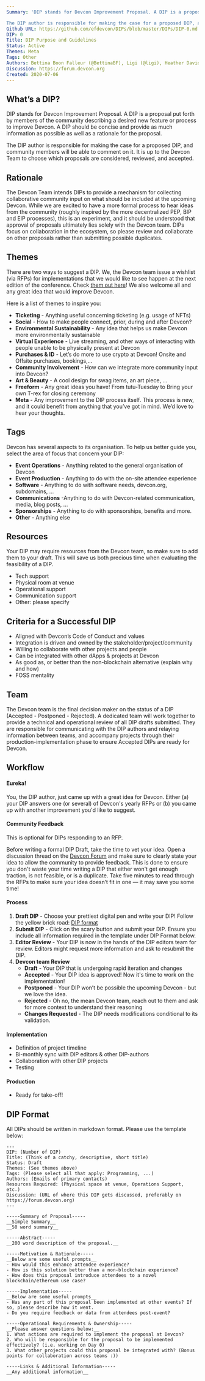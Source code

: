 ```yaml
---
Summary: 'DIP stands for Devcon Improvement Proposal. A DIP is a proposal put forth by members of the community describing a desired new feature or process to improve Devcon. A DIP should be concise and provide as much information as possible as well as a rationale for the proposal.

The DIP author is responsible for making the case for a proposed DIP, and community members will be able to comment on it. It is up to the Devcon Team to choose which proposals are considered, reviewed, and accepted.'
Github URL: https://github.com/efdevcon/DIPs/blob/master/DIPs/DIP-0.md
DIP: 0
Title: DIP Purpose and Guidelines
Status: Active
Themes: Meta
Tags: Other
Authors: Bettina Boon Falleur (@BettinaBF), Ligi (@ligi), Heather Davidson (@p0unce), Skylar (@skylarweaver), Joseph Schweitzer (@ethjoe)
Discussion: https://forum.devcon.org
Created: 2020-07-06
---
```


## What’s a DIP?

DIP stands for Devcon Improvement Proposal. A DIP is a proposal put forth by members of the community describing a desired new feature or process to improve Devcon. A DIP should be concise and provide as much information as possible as well as a rationale for the proposal.

The DIP author is responsible for making the case for a proposed DIP, and community members will be able to comment on it. It is up to the Devcon Team to choose which proposals are considered, reviewed, and accepted.

## Rationale

The Devcon Team intends DIPs to provide a mechanism for collecting collaborative community input on what should be included at the upcoming Devcon. While we are excited to have a more formal process to hear ideas from the community (roughly inspired by the more decentralized PEP, BIP and EIP processes), this is an experiment, and it should be understood that approval of proposals ultimately lies solely with the Devcon team. DIPs focus on collaboration in the ecosystem, so please review and collaborate on other proposals rather than submitting possible duplicates.

## Themes

There are two ways to suggest a DIP. We, the Devcon team issue a wishlist (via RFPs) for implementations that we would like to see happen at the next edition of the conference. Check [them out here](https://forum.devcon.org/c/devcon-rfps/5)! We also welcome all and any great idea that would improve Devcon.

Here is a list of themes to inspire you:

- **Ticketing** - Anything useful concerning ticketing (e.g. usage of NFTs)
- **Social** - How to make people connect, prior, during and after Devcon?
- **Environmental Sustainability** - Any idea that helps us make Devcon more environmentally sustainable
- **Virtual Experience** - Live streaming, and other ways of interacting with people unable to be physically present at Devcon
- **Purchases & ID** - Let’s do more to use crypto at Devcon! Onsite and Offsite purchases, bookings,...
- **Community Involvement** - How can we integrate more community input into Devcon?
- **Art & Beauty** - A cool design for swag items, an art piece, ...
- **Freeform** - Any great ideas you have! From tutu-Tuesday to Bring your own T-rex for closing ceremony
- **Meta** -
  Any improvement to the DIP process itself. This process is new, and it could benefit from anything that you’ve got in mind. We’d love to hear your thoughts.

## Tags

Devcon has several aspects to its organisation. To help us better guide you, select the area of focus that concern your DIP:

- **Event Operations** - Anything related to the general organisation of Devcon
- **Event Production** - Anything to do with the on-site attendee experience
- **Software** - Anything to do with software needs, devcon.org, subdomains, ...
- **Communications** -Anything to do with Devcon-related communication, media, blog posts, ...
- **Sponsorships** - Anything to do with sponsorships, benefits and more.
- **Other** - Anything else

## Resources

Your DIP may require resources from the Devcon team, so make sure to add them to your draft. This will save us both precious time when evaluating the feasibility of a DIP.

- Tech support
- Physical room at venue
- Operational support
- Communication support
- Other: please specify

## Criteria for a Successful DIP

- Aligned with Devcon’s Code of Conduct and values
- Integration is driven and owned by the stakeholder/project/community
- Willing to collaborate with other projects and people
- Can be integrated with other dApps & projects at Devcon
- As good as, or better than the non-blockchain alternative (explain why and how)
- FOSS mentality

## Team

The Devcon team is the final decision maker on the status of a DIP (Accepted - Postponed - Rejected). A dedicated team will work together to provide a technical and operational review of all DIP drafts submitted. They are responsible for communicating with the DIP authors and relaying information between teams, and accompany projects through their production-implementation phase to ensure Accepted DIPs are ready for Devcon.

## Workflow

#### Eureka!

You, the DIP author, just came up with a great idea for Devcon. Either (a) your DIP answers one (or several) of Devcon's yearly RFPs or (b) you came up with another improvement you'd like to suggest.

#### Community Feedback

This is optional for DIPs responding to an RFP.

Before writing a formal DIP Draft, take the time to vet your idea. Open a discussion thread on the [Devcon Forum](https://forum.devcon.org/) and make sure to clearly state your idea to allow the community to provide feedback. This is done to ensure you don't waste your time writing a DIP that either won't get enough traction, is not feasible, or is a duplicate. Take five minutes to read through the RFPs to make sure your idea doesn’t fit in one — it may save you some time!

#### Process

1.  **Draft DIP** - Choose your prettiest digital pen and write your DIP! Follow the yellow brick road: [DIP format](https://github.com/efdevcon/DIPs/blob/master/DIPs/DIP-0.md#dip-format)
2.  **Submit DIP** - Click on the scary button and submit your DIP. Ensure you include all information required in the template under DIP Format below.
3.  **Editor Review** - Your DIP is now in the hands of the DIP editors team for review.
    Editors might request more information and ask to resubmit the DIP.
4.  **Devcon team Review**
    - **Draft** - Your DIP that is undergoing rapid iteration and changes
    - **Accepted** - Your DIP idea is approved! Now it's time to work on the implementation!
    - **Postponed** - Your DIP won’t be possible the upcoming Devcon - but we love the idea.
    - **Rejected** - Oh no, the mean Devcon team, reach out to them and ask for more context to understand their reasoning
    - **Changes Requested** - The DIP needs modifications conditional to its validation.

#### Implementation

- Definition of project timeline
- Bi-monthly sync with DIP editors & other DIP-authors
- Collaboration with other DIP projects
- Testing

#### Production

- Ready for take-off!

## DIP Format

All DIPs should be written in markdown format. Please use the template below:

```
---
DIP: (Number of DIP)
Title: (Think of a catchy, descriptive, short title)
Status: Draft
Themes: (See themes above)
Tags: (Please select all that apply: Programming, ...)
Authors: (Emails of primary contacts)
Resources Required: (Physical space at venue, Operations Support, etc.)
Discussion: (URL of where this DIP gets discussed, preferably on https://forum.devcon.org)
---

-----Summary of Proposal-----
__Simple Summary__
__50 word summary__

-----Abstract-----
__200 word description of the proposal.__

-----Motivation & Rationale-----
__Below are some useful prompts__
- How would this enhance attendee experience?
- How is this solution better than a non-blockchain experience?
- How does this proposal introduce attendees to a novel blockchain/ethereum use case?

-----Implementation-----
__Below are some useful prompts__
- Has any part of this proposal been implemented at other events? If so, please describe how it went.
- Do you require feedback or data from attendees post-event?

-----Operational Requirements & Ownership-----
__Please answer questions below:__
1. What actions are required to implement the proposal at Devcon?
2. Who will be responsible for the proposal to be implemented effectively? (i.e. working on Day 0)
3. What other projects could this proposal be integrated with? (Bonus points for collaboration across teams :))

-----Links & Additional Information-----
__Any additional information__
```
